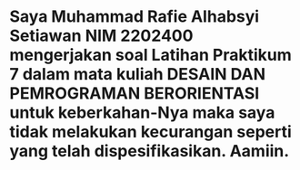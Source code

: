 # Saya Muhammad Rafie Alhabsyi Setiawan NIM 2202400 mengerjakan soal Latihan Praktikum 7 dalam mata kuliah DESAIN DAN PEMROGRAMAN BERORIENTASI untuk keberkahan-Nya maka saya tidak melakukan kecurangan seperti yang telah dispesifikasikan. Aamiin.
